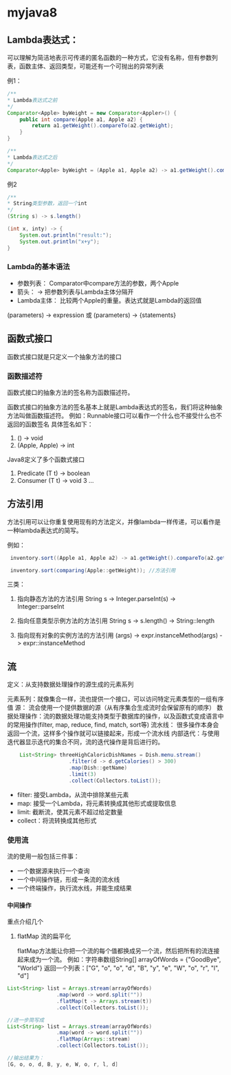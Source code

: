 # myjava8

## Lambda表达式：
可以理解为简洁地表示可传递的匿名函数的一种方式，它没有名称，但有参数列表，函数主体、返回类型，可能还有一个可抛出的异常列表

例1：
```java
/**
* Lambda表达式之前
*/
Comparator<Apple> byWeight = new Comparator<Appler>() {
    public int compare(Apple a1, Apple a2) {
        return a1.getWeight().compareTo(a2.getWeight);
    }
}

/**
* Lambda表达式之后
*/
Comparator<Apple> byWeight = (Apple a1, Apple a2) -> a1.getWeight().compareTo(a2.getWeight());

```

例2

```java
/**
* String类型参数，返回一个int
*/
(String s) -> s.length() 

(int x, inty) -> {
    System.out.println("result:");
    System.out.println("x+y");
}
```

### Lambda的基本语法

- 参数列表： Comparator中compare方法的参数，两个Apple
- 箭头： -> 把参数列表与Lambda主体分隔开
- Lambda主体： 比较两个Apple的重量。表达式就是Lambda的返回值

(parameters) -> expression 或 (parameters) -> {statements}

## 函数式接口
函数式接口就是只定义一个抽象方法的接口



### 函数描述符
函数式接口的抽象方法的签名称为函数描述符。

函数式接口的抽象方法的签名基本上就是Lambda表达式的签名，我们将这种抽象方法叫做函数描述符。
例如：Runnable接口可以看作一个什么也不接受什么也不返回的函数签名 
具体签名如下：
1. () -> void 
2. (Apple, Apple) -> int 

Java8定义了多个函数式接口
1. Predicate (T t) -> boolean
2. Consumer  (T t) -> void
3  ...

## 方法引用
   方法引用可以让你重复使用现有的方法定义，并像lambda一样传递，可以看作是一种lambda表达式的简写。
 
 例如：
    
   ```java
    inventory.sort((Apple a1, Apple a2) -> a1.getWeight().compareTo(a2.getWeight()));

    inventory.sort(comparing(Apple::getWeight)); //方法引用
```
      
    
三类：
1. 指向静态方法的方法引用
String s -> Integer.parseInt(s) ->  Integer::parseInt

2. 指向任意类型示例方法的方法引用
String s -> s.length() -> String::length

3. 指向现有对象的实例方法的方法引用
(args) -> expr.instanceMethod(args) -> expr::instanceMethod

## 流

定义：从支持数据处理操作的源生成的元素系列

元素系列：就像集合一样，流也提供一个接口，可以访问特定元素类型的一组有序值
源： 流会使用一个提供数据的源（从有序集合生成流时会保留原有的顺序）
数据处理操作：流的数据处理功能支持类型于数据库的操作，以及函数式变成语言中的常用操作(filter, map, reduce, find, match, sort等)
流水线： 很多操作本身会返回一个流，这样多个操作就可以链接起来，形成一个流水线
内部迭代：与使用迭代器显示迭代的集合不同，流的迭代操作是背后进行的。
```java
    List<String> threeHighCaloricDishNames = Dish.menu.stream()
                    .filter(d -> d.getCalories() > 300)
                    .map(Dish::getName)
                    .limit(3)
                    .collect(Collectors.toList());

```
- filter: 接受Lambda，从流中排除某些元素
- map: 接受一个Lambda，将元素转换成其他形式或提取信息
- limit: 截断流，使其元素不超过给定数量
- collect：将流转换成其他形式

### 使用流
 流的使用一般包括三件事：
 
 - 一个数据源来执行一个查询
 - 一个中间操作链，形成一条流的流水线
 - 一个终端操作，执行流水线，并能生成结果
 
 #### 中间操作
  重点介绍几个
  
 1. flatMap 流的扁平化
  
    flatMap方法能让你把一个流的每个值都换成另一个流，然后把所有的流连接起来成为一个流。
  例如：字符串数组String[] arrayOfWords = {"GoodBye", "World"}
  返回一个列表：["G", "o", "o", "d", "B", "y", "e", "W", "o", "r", "l", "d"]
  
  ```java
  List<String> list = Arrays.stream(arrayOfWords)
                  .map(word -> word.split(""))
                  .flatMap(t -> Arrays.stream(t))
                  .collect(Collectors.toList());

  //进一步简写成
  List<String> list = Arrays.stream(arrayOfWords)
                  .map(word -> word.split(""))
                  .flatMap(Arrays::stream)
                  .collect(Collectors.toList());
  
  //输出结果为：
  [G, o, o, d, B, y, e, W, o, r, l, d]
```


  


  
   



